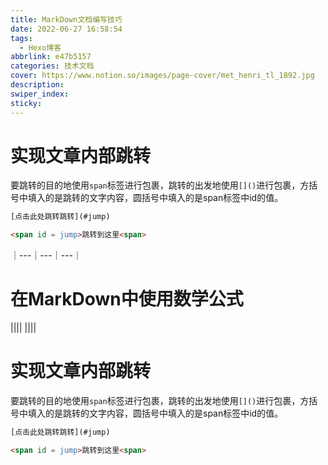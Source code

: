```yaml
---
title: MarkDown文档编写技巧
date: 2022-06-27 16:58:54
tags: 
  - Hexo博客
abbrlink: e47b5157
categories: 技术文档
cover: https://www.notion.so/images/page-cover/met_henri_tl_1892.jpg
description: 
swiper_index: 
sticky: 
---
```

# 实现文章内部跳转

要跳转的目的地使用`span`标签进行包裹，跳转的出发地使用`[]()`进行包裹，方括号中填入的是跳转的文字内容，圆括号中填入的是span标签中id的值。

```html
[点击此处跳转跳转](#jump)

<span id = jump>跳转到这里<span>
```

｜---｜---｜---｜

# 在MarkDown中使用数学公式


||||
||||

# 实现文章内部跳转

要跳转的目的地使用`span`标签进行包裹，跳转的出发地使用`[]()`进行包裹，方括号中填入的是跳转的文字内容，圆括号中填入的是span标签中id的值。

```html
[点击此处跳转跳转](#jump)

<span id = jump>跳转到这里<span>
```

